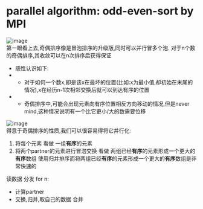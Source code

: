 # parallel algorithm: odd-even-sort by MPI
![image](https://user-images.githubusercontent.com/42513694/114254489-35405800-99e2-11eb-97a7-e30ca23cf544.png)  
第一眼看上去,奇偶排序像是冒泡排序的升级版,同时可以并行冒多个泡.
对于n个数的奇偶排序,其收敛可以在n次排序后获得保证  
- 感性认识如下:
- - 对于如何一个数x,即是该x在最坏的位置(比如:x为最小值,却初始在末尾的情况),x在经历n-1次相邻交换后就可以到达有序的位置
- - 奇偶排序中,可能会出现元素向有序位置相反方向移动的情况,但是never mind,这种情况说明有一个比它更小/大的数需要位移

![image](https://user-images.githubusercontent.com/42513694/114254493-3ffaed00-99e2-11eb-82a4-4df0dd9b924f.png)  
得意于奇偶排序的性质,我们可以很容易得将它并行化:
1. 将每个元素   看做  一组**有序**的元素
2. 将两个partner的元素进行冒泡交换  看做  两组已经**有序**的元素形成一个更大的**有序**数组
使用归并排序而将两组已经**有序**的元素形成一个更大的**有序**数组是非常快速的

读数据
分发
for n:
- 计算partner
- 交换,归并,取自己的数据
合并
